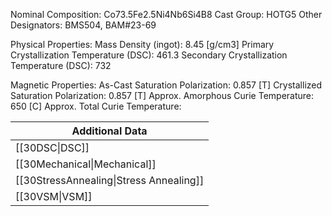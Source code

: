 Nominal Composition: Co73.5Fe­­­2.5Ni4Nb6­Si4B8
Cast Group: HOTG5
Other Designators: BMS504, BAM#23-69
 
Physical Properties:
Mass Density (ingot): 8.45 [g/cm3]
 Primary Crystallization Temperature (DSC): 461.3
Secondary Crystallization Temperature (DSC): 732

Magnetic Properties:
As-Cast Saturation Polarization: 0.857 [T]
Crystallized Saturation Polarization: 0.857 [T]
Approx. Amorphous Curie Temperature: 650 [C]
Approx. Total Curie Temperature: 

| Additional Data                                    |
| -------------------------------------------------- |
| [[30DSC\|DSC]]                            |
| [[30Mechanical\|Mechanical]]              |
| [[30StressAnnealing\|Stress Annealing]]   |
| [[30VSM\|VSM]]                            |

